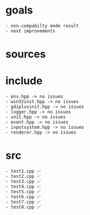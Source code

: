 # goals
	- non-compabilty mode result
	- next improvements

# sources
  # include
	- env.hpp -> no issues
	- win32init.hpp -> no issues
	- gdiplusinit.hpp -> no issues
	- logger.hpp -> no issues
	- unit.hpp -> no issues
	- event.hpp -> no issues
	- inputsystem.hpp -> no issues
	- renderer.hpp -> no issues
  # src
	- test1.cpp ✅
	- test2.cpp ✅
	- test3.cpp ✅
	- test4.cpp ✅
	- test5.cpp ✅
	- test6.cpp ✅
	- test7.cpp ✅
	- test8.cpp ✅